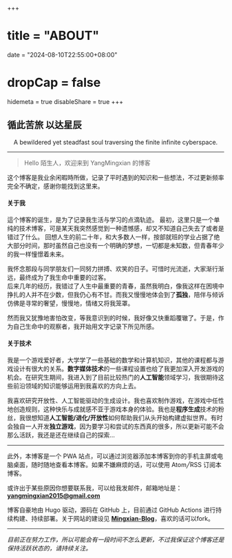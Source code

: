 +++
# title = "ABOUT"
date = "2024-08-10T22:55:00+08:00"
# dropCap = false
hidemeta = true
disableShare = true
+++

<!-- <video src="QmZgXJwFNRAyUEuU36jReXtyjESeTWEGZpcJGuWSnbRTf1" poster="../images/viva-la-vida.jpg"></video> -->

<h2 class="motto">循此苦旅 以达星辰</h2>
<p style="text-align:center">A bewildered yet steadfast soul traversing the finite infinite cyberspace.</p>
<!-- <p style="text-align:center"><em>I used to rule the world<br>
Seas would rise when I gave the word<br>
Now in the morning I sleep alone<br>
Sweep the streets I used to own</em></p> -->

---

> Hello 陌生人，欢迎来到 YangMingxian 的博客

这个博客是我业余闲暇時所做，记录了平时遇到的知识和一些想法，不过更新频率完全不确定，感谢你能找到这里来。

#### 关于我
<!-- 我自认为自己是一个不那么典型的 **INTJ** ([MBTI测试](https://www.16personalities.com/))， -->
這个博客的诞生，是为了记录我生活与学习的点滴轨迹。
最初，这里只是一个单纯的技术博客，可是某天我突然感觉到一种遗憾感，却又不知道自己失去了或者是错过了什么。
回想人生的前二十年，和大多数人一样，按部就班的学业占据了绝大部分时间，那时虽然自己也没有一个明确的梦想，一切都是未知数，但青春年少的我一样憧憬着未来。

我怀念那段与同学朋友们一同努力拼搏、欢笑的日子。可惜时光流逝，大家渐行渐远，最终成为了我生命中重要的过客。  
后来几年的经历，我错过了人生中最重要的青春，虽然我明白，像我这样在困境中挣扎的人并不在少数，但我仍心有不甘。而我又慢慢地体会到了**孤独**，陪伴与倾诉仿佛是寻常的奢望，慢慢地，情绪又将我笼罩。

然而我又犹豫地害怕改变，等我意识到的时候，我好像又快重蹈覆辙了。于是，作为自己生命中的观察者，我开始用文字记录下所见所感。

<!-- 表面的我理性沉稳，给人一种冷静随和的印象，但我时常陷入自己的内心世界，天马行空的思绪中,思维跳跃而纷乱，我仿佛又不是完全依赖逻辑和理性的那一类人，有时候我自己也感到**迷茫**。 -->


#### 关于技术

我是一个游戏爱好者，大学学了一些基础的数学和计算机知识，其他的课程都与游戏设计有很大的关系。**数字媒体技术**的一些课程设置也给了我更加深入开发游戏的机会。在研究生期间，我进入到了目前比较热门的**人工智能**领域学习，我很期待这些前沿领域的知识能够运用到我喜欢的方向上去。

我喜欢研究开放性、人工智能驱动的生成设计。我也喜欢制作游戏，在游戏中任性地创造规则，这种快乐与成就感不亚于游戏本身的体验。我也是**程序生成**技术的粉丝，我很想知道**人工智能/进化/开放性**如何帮助我们从头开始构建虚拟世界。有时会独自一人开发**独立游戏**，因为要学习和尝试的东西真的很多，所以更新可能不会那么活跃，我还是还在继续自己的探索... 

---


此外，本博客是一个 PWA 站点，可以通过浏览器添加本博客到你的手机主屏或电脑桌面，随时随地查看本博客。如果不嫌麻烦的话，可以使用 Atom╱RSS 订阅本博客。

或许出于某些原因你想要联系我，可以给我发邮件，邮箱地址是：**[yangmingxian2015@gmail.com](mailto:yangmingxian2015@gmail.com)**

博客自豪地由 Hugo 驱动，源码在 GitHub 上，目前通过 GitHub Actions 进行持续构建、持续部署。关于网站的建设见 **[Mingxian-Blog](https://github.com/yangmingxian/yangmingxian.github.io)**，喜欢的话可以fork。

----

*目前正在努力工作，所以可能会有一段时间不怎么更新，不过我保证这个博客还是保持活跃状态的，请持续关注。*